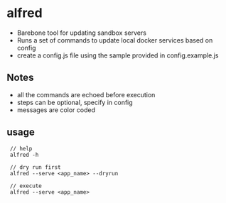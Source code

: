 # alfred

- Barebone tool for updating sandbox servers
- Runs a set of commands to update local docker services based on config
- create a config.js file using the sample provided in config.example.js

## Notes

- all the commands are echoed before execution
- steps can be optional, specify in config
- messages are color coded

## usage

     // help
     alfred -h 

     // dry run first
     alfred --serve <app_name> --dryrun

     // execute
     alfred --serve <app_name>

